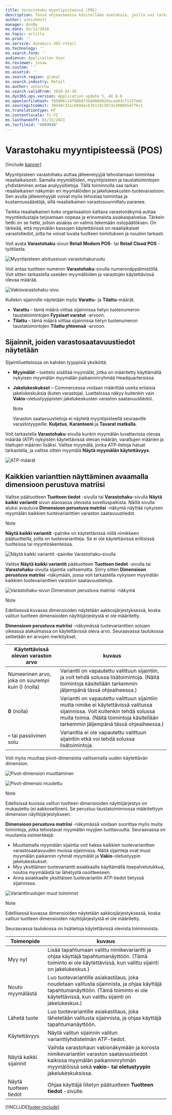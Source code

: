 ```yaml
---
title: Varastohaku myyntipisteessä (POS)
description: Tässä ohjeaiheessa käsitellään asetuksia, joilla voi tarkastella varastotietoja myyntipisteessä.
author: ashishmsft
manager: AnnBe
ms.date: 03/12/2018
ms.topic: article
ms.prod: ''
ms.service: dynamics-365-retail
ms.technology: ''
ms.search.form: ''
audience: Application User
ms.reviewer: josaw
ms.custom: ''
ms.assetid: ''
ms.search.region: global
ms.search.industry: Retail
ms.author: asharchw
ms.search.validFrom: 2018-03-30
ms.dyn365.ops.version: Application update 5, AX 8.0
ms.openlocfilehash: f08906c14f80b07368d88d820acae83cf1157e6c
ms.sourcegitcommit: 38d40c331c8894acb7b119c5073e3088b54776c1
ms.translationtype: HT
ms.contentlocale: fi-FI
ms.lasthandoff: 01/15/2021
ms.locfileid: "4969948"
---
```

# <a name="inventory-lookup-in-the-point-of-sale-pos"></a>Varastohaku myyntipisteessä (POS)

[!include [banner](includes/banner.md)]

Myyntipisteen varastohaku auttaa jälleenmyyjiä tehostamaan toimintaa reaaliaikaisesti. Samalla myymälöiden, myyntipisteen ja taustatoimintojen yhdistäminen antaa analyysitietoja. Tällä toiminnolla saa tarkan reaaliaikaisen näkymän eri myymälöiden ja jakelukeskusten tuotevarastoon. Sen avulla jälleenmyyjät voivat myös tehostaa toimintaa ja kustannussäästöjä, sillä reaaliaikainen varastosuunnittelu paranee.

Tarkka reaaliaikainen koko organisaation kattava varastonäkymä auttaa myyntiedustajia tarjoamaan nopeaa ja erinomaista asiakaspalvelua. Tärkein hetki on se hetki, jolloin asiakas on valmis tekemään ostopäätöksen. On tärkeää, että myymälän kassojen käytettävissä on reaaliaikaiset varastotiedot, jotta he voivat luvata tuotteen toimituksen ja noudon tarkasti.

Voit avata **Varastohaku**-sivun **Retail Modern POS**- tai **Retail Cloud POS** -työtilasta.

![Myyntipisteen aloitussivun varastohakuruutu](media/POSHomepage.png)

Voit antaa tuotteen numeron **Varastohaku**-sivulla numeronäppäimistöllä. Voit sitten tarkastella useiden myymälöiden ja varastojen käytettävissä olevaa määrää.

![Vakiovarastohaku-sivu](media/InventoryLookUp.png)

Kullekin sijainnille näytetään myös **Varattu**- ja **Tilattu**-määrät.

- **Varattu** – tämä määrä viittaa sijainnissa tietyn tuotenumeron taustatoimintojen **Fyysiset varatut** -arvoon.
- **Tilattu** – tämä määrä viittaa sijainnissa tietyn tuotenumeron taustatoimintojen **Tilattu yhteensä** -arvoon.

## <a name="locations-that-inventory-availability-information-is-shown-for"></a>Sijainnit, joiden varastosaatavuustiedot näytetään

Sijaintiluettelossa on kahden tyyppisiä yksiköitä:

- **Myymälät** – luettelo sisältää myymälät, jotka on määritetty käyttämällä nykyisen myymälän myymälän paikanninryhmää Headquartersissa.
- **Jakelukeskukset** – Commercessa voidaan määrittää useita erilaisia jakelukeskuksia (kuten varastoja). Luettelossa näkyy kuitenkin vain **Vakio**-oletustyyppisten jakelukeskusten varaston saatavuustiedot.

    > [!NOTE]
    > Varaston saatavuustietoja ei näytetä myyntipisteellä seuraaville varastotyypeille: **Kuljetus**, **Karanteeni** ja **Tavarat matkalla**.

Voit tarkastella **Varastohaku**-sivulla kunkin myymälän luvattavissa olevaa määrää (ATP) nykyisten käytettävissä olevan määrän, varattujen määrien ja tilattujen määrien lisäksi. Valitse myymälä, jonka ATP-tietoja haluat tarkastella, ja valitse sitten myymälä **Näytä myymälän käytettävyys**.

![ATP-määrät](media/ATP.png)

## <a name="opening-the-dimension-based-matrix-view-to-show-all-variants"></a>Kaikkien varianttien näyttäminen avaamalla dimensioon perustuva matriisi

Valitse päätuotteen **Tuotteen tiedot** -sivulla tai **Varastohaku**-sivulla **Näytä kaikki variantit** sivun alaosassa olevasta sovelluspalkista. Näillä sivulla aluksi avautuva **Dimensioon perustuva matriisi** -näkymä näyttää nykyisen myymälän kaikkien tuotevarianttien varaston saatavuustiedot.

> [!NOTE]
> **Näytä kaikki variantit** -painike on käytettävissä niillä nimikkeen päätuotteilla, joilla on tuotevariantteja. Se ei ole käytettävissä erillisissä tuotteissa tai myyntirakenteissa.

![Näytä kaikki variantit -painike Varastohaku-sivulla](media/StandardToMatrix.png)

Valitse **Näytä kaikki variantit** päätuotteen **Tuotteen tiedot** -sivulla tai **Varastohaku**-sivulla sijaintia valitsematta. Siirry sitten **Dimensioon perustuva matriisi** -näkymään, jossa voit tarkastella nykyisen myymälän kaikkien tuotevarianttien varaston saatavuustietoja.

![Varastohaku-sivun Dimensioon perustuva matriisi -näkymä](media/Matrix.png)

> [!NOTE]
> Edellisessä kuvassa dimensioiden näytetään aakkosjärjestyksessä, koska valitun tuotteen dimensioiden näyttöjärjestystä ei ole määritetty.

**Dimensioon perustuva matriisi** -näkymässä tuotevarianttien solujen oikeassa alakulmassa on käytettävissä oleva arvo. Seuraavassa taulukossa selitetään eri arvojen merkitykset.

| Käytettävissä olevan varaston arvo                            | kuvaus |
|------------------------------------------|-------------|
| Numeerinen arvo, joka on suurempi kuin 0 (nolla) | Variantti on vapautettu valittuun sijaintiin, ja voit tehdä solussa lisätoimintoja. (Näitä toimintoja käsitellään tarkemmin jäljempänä tässä ohjeaiheessa.) |
| **0** (nolla)                             | Variantti on vapautettu valittuun sijaintiin mutta nimike ei käytettävissä valitussa sijainnissa. Voit kuitenkin tehdä solussa muita toimia. (Näitä toimintoja käsitellään tarkemmin jäljempänä tässä ohjeaiheessa.) |
| **–** tai passiivinen solu              | Varianttia ei ole vapautettu valittuun sijaintiin etkä voi tehdä solussa lisätoimintoja. |

Voit myös muuttaa pivot-dimensiota valitsemalla uuden käytettävän dimension.

![Pivot-dimension muuttaminen](media/ChangePivot.png)

![Pivot-dimensio muutettu](media/PivotChanged.png)

> [!NOTE]
> Edellisissä kuvissa valitun tuotteen dimensioiden näyttöjärjestys on mukautettu (ei aakkosellinen). Se perustuu taustatoiminnossa määritettyyn dimension näyttöjärjestykseen.

**Dimensioon perustuva matriisi** -näkymässä voidaan suorittaa myös muita toimintoja, jotka tehostavat myymälän myyjien tuottavuutta. Seuraavassa on muutamia esimerkkejä:

- Muuttamalla myymälän sijaintia voit hakea kaikkien tuotevarianttien varastosaatavuuden muissa sijainnissa. Näitä sijainteja ovat muut myymälän paikannin ryhmät myymälät ja **Vakio**-oletustyypin jakelukeskukset.
- Myy yksittäinen tuotevariantti asiakkaalle käyttämällä itsepalvelutukkua, noutoa myymälästä tai lähetystä osoitteeseen.
- Anna asiakkaalle yksittäisen tuotevariantin ATP-tiedot tietyssä sijainnissa.

![Varianttiruutujen muut toiminnot](media/VariantActions.png)

> [!NOTE]
> Edellisessä kuvassa dimensioiden näytetään aakkosjärjestyksessä, koska valitun tuotteen dimensioiden näyttöjärjestystä ei ole määritetty.

Seuraavassa taulukossa on lisätietoja käytettävissä olevista toiminnoista.

| Toimenpide               | kuvaus |
|----------------------|-------------|
| Myy nyt             | Lisää tapahtumaan valittu nimikevariantti ja ohjaa käyttäjä tapahtumanäyttöön. (Tämä toiminto ei ole käytettävissä, kun valittu sijainti on jakelukeskus.) |
| Nouto myymälästä     | Luo tuotevariantille asiakastilaus, joka noudetaan valitusta sijainnista, ja ohjaa käyttäjä tapahtumanäyttöön. (Tämä toiminto ei ole käytettävissä, kun valittu sijainti on jakelukeskus.) |
| Lähetä tuote         | Luo tuotevariantille asiakastilaus, joka lähetetään valitusta sijainnista, ja ohjaa käyttäjä tapahtumanäyttöön. |
| Käytettävyys         | Näytä valitun sijainnin valitun varianttiyhdistelmän ATP-tiedot. |
| Näytä kaikki sijainnit   | Vaihda varastohaun vakionäkymään ja korosta nimikevariantiin varaston saatavuustiedot kaikissa myymälän paikanninryhmän myymälöissä sekä **vakio- tai oletustyypin** jakelukeskuksissa. |
| Näytä tuotteen tiedot | Ohjaa käyttäjä liitetyn päätuotteen **Tuotteen tiedot** -sivulle. |


[!INCLUDE[footer-include](../includes/footer-banner.md)]
